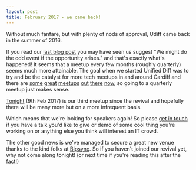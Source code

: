 ```yaml
---
layout: post
title: February 2017 - we came back!
---
```


Without much fanfare, but with plenty of nods of approval, Udiff came back in the summer of 2016.
 
If you read our [last blog post](http://unifieddiff.co.uk/blog/2015/09/16/sudo-shutdown-now.html) you may have seen us suggest "We might do the odd event if the opportunity arises."
and that's exactly what's happened! It seems that a meetup every few months (roughly quarterly) seems much more attainable. 
The goal when we started Unified Diff was to try and be the catalyst for more tech meetups in
and around Cardiff and there are [some](https://www.meetup.com/Cardiff-Tech-Talk/) [great](https://www.meetup.com/Cardiff-Go-Meetup/) [meetups](https://www.meetup.com/Cardiff-SEO-Meet/) [out](https://www.meetup.com/UmbCardiff/) [there](https://www.meetup.com/Cardiff-R-User-Group/) [now](https://www.meetup.com/South-Wales-Agile-Group/), so going to a quarterly meetup just makes sense.  

[Tonight](https://www.meetup.com/unified-diff/events/236816719/) (9th Feb 2017) is our third meetup since the revival and hopefully there will be many more but on a more 
infrequent basis. 

Which means that we're looking for speakers again! So please [get in touch](https://twitter.com/unifieddiff) if you have a talk you'd like to give 
or demo of some cool thing you're working on or anything else you think will interest an IT crowd.

The other good news is we've managed to secure a great new venue thanks to the kind folks at [Bipsync](https://www.bipsync.com/). So if you haven't
joined our revival yet, why not come along tonight! (or next time if you're reading this after the fact!)
